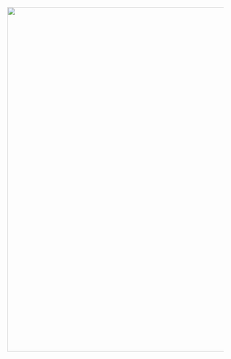 
<img src="[https://user-images.githubusercontent.com/107023977/227930343-a7af7302-866d-4873-84e0-86e809da3d87](https://github.com/RaymondRaman/HTML-CSS/assets/107023977/2bef6517-fa5e-4f32-af80-3dfa0060508b).png" width="600" height="800">
